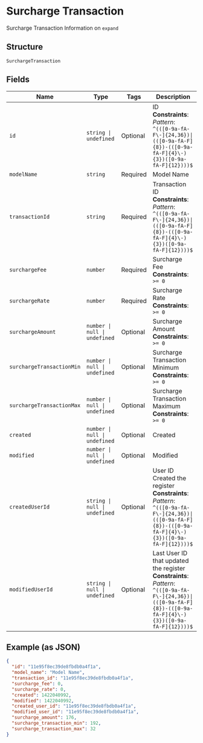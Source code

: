 
# Surcharge Transaction

Surcharge Transaction Information on `expand`

## Structure

`SurchargeTransaction`

## Fields

| Name | Type | Tags | Description |
|  --- | --- | --- | --- |
| `id` | `string \| undefined` | Optional | ID<br>**Constraints**: *Pattern*: `^(([0-9a-fA-F\-]{24,36})\|(([0-9a-fA-F]{8})-(([0-9a-fA-F]{4}\-){3})([0-9a-fA-F]{12})))$` |
| `modelName` | `string` | Required | Model Name |
| `transactionId` | `string` | Required | Transaction ID<br>**Constraints**: *Pattern*: `^(([0-9a-fA-F\-]{24,36})\|(([0-9a-fA-F]{8})-(([0-9a-fA-F]{4}\-){3})([0-9a-fA-F]{12})))$` |
| `surchargeFee` | `number` | Required | Surcharge Fee<br>**Constraints**: `>= 0` |
| `surchargeRate` | `number` | Required | Surcharge Rate<br>**Constraints**: `>= 0` |
| `surchargeAmount` | `number \| null \| undefined` | Optional | Surcharge Amount<br>**Constraints**: `>= 0` |
| `surchargeTransactionMin` | `number \| null \| undefined` | Optional | Surcharge Transaction Minimum<br>**Constraints**: `>= 0` |
| `surchargeTransactionMax` | `number \| null \| undefined` | Optional | Surcharge Transaction Maximum<br>**Constraints**: `>= 0` |
| `created` | `number \| null \| undefined` | Optional | Created |
| `modified` | `number \| null \| undefined` | Optional | Modified |
| `createdUserId` | `string \| null \| undefined` | Optional | User ID Created the register<br>**Constraints**: *Pattern*: `^(([0-9a-fA-F\-]{24,36})\|(([0-9a-fA-F]{8})-(([0-9a-fA-F]{4}\-){3})([0-9a-fA-F]{12})))$` |
| `modifiedUserId` | `string \| null \| undefined` | Optional | Last User ID that updated the register<br>**Constraints**: *Pattern*: `^(([0-9a-fA-F\-]{24,36})\|(([0-9a-fA-F]{8})-(([0-9a-fA-F]{4}\-){3})([0-9a-fA-F]{12})))$` |

## Example (as JSON)

```json
{
  "id": "11e95f8ec39de8fbdb0a4f1a",
  "model_name": "Model Name",
  "transaction_id": "11e95f8ec39de8fbdb0a4f1a",
  "surcharge_fee": 0,
  "surcharge_rate": 0,
  "created": 1422040992,
  "modified": 1422040992,
  "created_user_id": "11e95f8ec39de8fbdb0a4f1a",
  "modified_user_id": "11e95f8ec39de8fbdb0a4f1a",
  "surcharge_amount": 176,
  "surcharge_transaction_min": 192,
  "surcharge_transaction_max": 32
}
```

